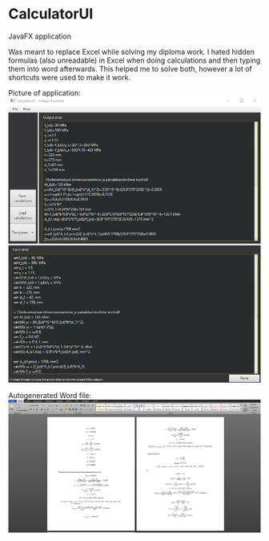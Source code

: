 # CalculatorUI
JavaFX application

Was meant to replace Excel while solving my diploma work. I hated hidden formulas (also unreadable) in Excel when doing calculations and then typing them into word afterwards. This helped me to solve both, however a lot of shortcuts were used to make it work.

Picture of application:
![alt text](https://github.com/Jollerr/CalculatorUI/blob/master/intro.png)

Autogenerated Word file:
![alt text](https://raw.githubusercontent.com/Jollerr/CalculatorUI/master/output-example.PNG)
